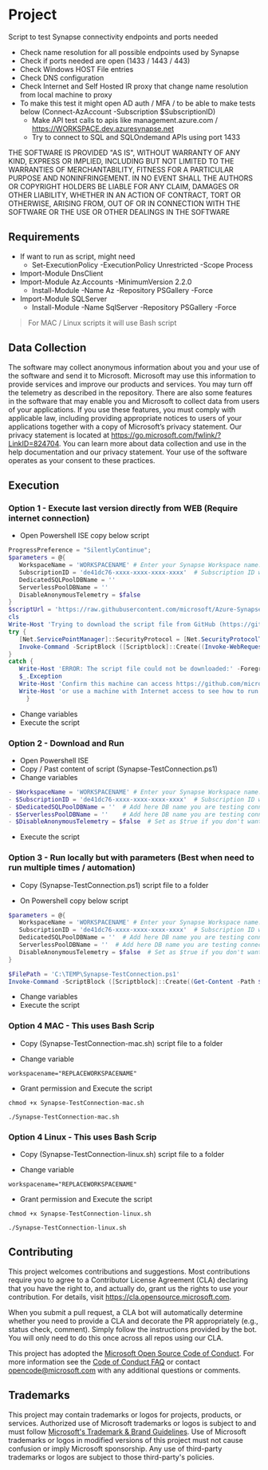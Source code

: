 # Project

Script to test Synapse connectivity endpoints and ports needed

 - Check name resolution for all possible endpoints used by Synapse
 - Check if ports needed are open (1433 / 1443 / 443)
 - Check Windows HOST File entries
 - Check DNS configuration
 - Check Internet and Self Hosted IR proxy that change name resolution from local machine to proxy
 - To make this test it might open AD auth / MFA / to be able to make tests below (Connect-AzAccount -Subscription $SubscriptionID)
   - Make API test calls to apis like management.azure.com / https://WORKSPACE.dev.azuresynapse.net
   - Try to connect to SQL and SQLOndemand APIs using port 1433

THE SOFTWARE IS PROVIDED "AS IS", WITHOUT WARRANTY OF ANY KIND, EXPRESS OR
IMPLIED, INCLUDING BUT NOT LIMITED TO THE WARRANTIES OF MERCHANTABILITY,
FITNESS FOR A PARTICULAR PURPOSE AND NONINFRINGEMENT. IN NO EVENT SHALL THE
AUTHORS OR COPYRIGHT HOLDERS BE LIABLE FOR ANY CLAIM, DAMAGES OR OTHER
LIABILITY, WHETHER IN AN ACTION OF CONTRACT, TORT OR OTHERWISE, ARISING FROM,
OUT OF OR IN CONNECTION WITH THE SOFTWARE OR THE USE OR OTHER DEALINGS IN THE
SOFTWARE

## Requirements
  - If want to run as script, might need
    - Set-ExecutionPolicy -ExecutionPolicy Unrestricted -Scope Process
  - Import-Module DnsClient
  - Import-Module Az.Accounts -MinimumVersion 2.2.0
    - Install-Module -Name Az -Repository PSGallery -Force
  - Import-Module SQLServer
    - Install-Module -Name SqlServer -Repository PSGallery -Force

> For MAC / Linux scripts it will use Bash script

## Data Collection
The software may collect anonymous information about you and your use of the software and send it to Microsoft. Microsoft may use this information to provide services and improve our products and services. You may turn off the telemetry as described in the repository. There are also some features in the software that may enable you and Microsoft to collect data from users of your applications. If you use these features, you must comply with applicable law, including providing appropriate notices to users of your applications together with a copy of Microsoft’s privacy statement. Our privacy statement is located at https://go.microsoft.com/fwlink/?LinkID=824704. You can learn more about data collection and use in the help documentation and our privacy statement. Your use of the software operates as your consent to these practices.

## Execution

### Option 1 - Execute last version directly from WEB (Require internet connection)

 - Open Powershell ISE copy below script 

 ```Powershell
ProgressPreference = "SilentlyContinue";
$parameters = @{
	WorkspaceName = 'WORKSPACENAME' # Enter your Synapse Workspace name. Not FQDN just name
	SubscriptionID = 'de41dc76-xxxx-xxxx-xxxx-xxxx'  # Subscription ID where Synapse Workspace is located
	DedicatedSQLPoolDBName = ''  
	ServerlessPoolDBName = ''  
	DisableAnonymousTelemetry = $false  
}
$scriptUrl = 'https://raw.githubusercontent.com/microsoft/Azure-Synapse-Connectivity-Checker/main/Synapse-TestConnection.ps1'
cls
Write-Host 'Trying to download the script file from GitHub (https://github.com/microsoft/Azure-Synapse-Connectivity-Checker/), please wait...'
try {
	[Net.ServicePointManager]::SecurityProtocol = [Net.SecurityProtocolType]::Tls12 -bor [Net.SecurityProtocolType]::Tls11 -bor [Net.SecurityProtocolType]::Tls
	Invoke-Command -ScriptBlock ([Scriptblock]::Create((Invoke-WebRequest ($scriptUrl) -UseBasicParsing -TimeoutSec 60).Content)) -ArgumentList $parameters
}
catch {
	Write-Host 'ERROR: The script file could not be downloaded:' -ForegroundColor Red
	$_.Exception
	Write-Host 'Confirm this machine can access https://github.com/microsoft/Azure-Synapse-Connectivity-Checker/' -ForegroundColor Yellow
	Write-Host 'or use a machine with Internet access to see how to run this from machines without Internet.' -ForegroundColor Yellow
      }
 ```

 - Change variables
 - Execute the script



### Option 2 - Download and Run
 - Open Powershell ISE
 - Copy / Past content of script (Synapse-TestConnection.ps1)
 - Change variables
 ```Powershell
- $WorkspaceName = 'WORKSPACENAME' # Enter your Synapse Workspace name. Not FQDN just name
- $SubscriptionID = 'de41dc76-xxxx-xxxx-xxxx-xxxx'  # Subscription ID where Synapse Workspace is located
- $DedicatedSQLPoolDBName = ''  # Add here DB name you are testing connection. If you keep it empty it will test connectivity agains master DB
- $ServerlessPoolDBName = ''    # Add here DB name you are testing connection. If you keep it empty it will test connectivity agains master DB
- $DisableAnonymousTelemetry = $false  # Set as $true if you don't want to send anonymous usage data to Microsoft
 ```
  - Execute the script

### Option 3 - Run locally but with parameters (Best when need to run multiple times / automation)

 - Copy (Synapse-TestConnection.ps1) script file to a folder

 - On Powershell copy below script 

 ```Powershell
$parameters = @{
	WorkspaceName = 'WORKSPACENAME' # Enter your Synapse Workspace name. Not FQDN just name
	SubscriptionID = 'de41dc76-xxxx-xxxx-xxxx-xxxx'  # Subscription ID where Synapse Workspace is located
	DedicatedSQLPoolDBName = ''  # Add here DB name you are testing connection. If you keep it empty it will test connectivity agains master DB
	ServerlessPoolDBName = ''  # Add here DB name you are testing connection. If you keep it empty it will test connectivity agains master DB
	DisableAnonymousTelemetry = $false  # Set as $true if you don't want to send anonymous usage data to Microsoft
}

$FilePath = 'C:\TEMP\Synapse-TestConnection.ps1'
Invoke-Command -ScriptBlock ([Scriptblock]::Create((Get-Content -Path $FilePath -Raw))) -ArgumentList $parameters
 ```

 - Change variables
 - Execute the script


### Option 4 MAC - This uses Bash Scrip

 - Copy (Synapse-TestConnection-mac.sh) script file to a folder

 - Change variable

 ```
 workspacename="REPLACEWORKSPACENAME"
 ```

 - Grant permission and Execute the script
 ```
 chmod +x Synapse-TestConnection-mac.sh

./Synapse-TestConnection-mac.sh
 ```

### Option 4 Linux - This uses Bash Scrip

 - Copy (Synapse-TestConnection-linux.sh) script file to a folder

 - Change variable

 ```
 workspacename="REPLACEWORKSPACENAME"
 ```

 - Grant permission and Execute the script
 ```
chmod +x Synapse-TestConnection-linux.sh

./Synapse-TestConnection-linux.sh
 ```

## Contributing

This project welcomes contributions and suggestions.  Most contributions require you to agree to a Contributor License Agreement (CLA) declaring that you have the right to, and actually do, grant us the rights to use your contribution. For details, visit https://cla.opensource.microsoft.com.

When you submit a pull request, a CLA bot will automatically determine whether you need to provide a CLA and decorate the PR appropriately (e.g., status check, comment). Simply follow the instructions provided by the bot. You will only need to do this once across all repos using our CLA.

This project has adopted the [Microsoft Open Source Code of Conduct](https://opensource.microsoft.com/codeofconduct/).
For more information see the [Code of Conduct FAQ](https://opensource.microsoft.com/codeofconduct/faq/) or
contact [opencode@microsoft.com](mailto:opencode@microsoft.com) with any additional questions or comments.

## Trademarks

This project may contain trademarks or logos for projects, products, or services. Authorized use of Microsoft trademarks or logos is subject to and must follow 
[Microsoft's Trademark & Brand Guidelines](https://www.microsoft.com/en-us/legal/intellectualproperty/trademarks/usage/general).
Use of Microsoft trademarks or logos in modified versions of this project must not cause confusion or imply Microsoft sponsorship.
Any use of third-party trademarks or logos are subject to those third-party's policies.
